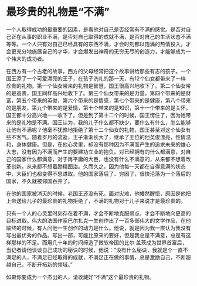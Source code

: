 # 最珍贵的礼物是“不满”

一个人取得成功的最重要的因素，是看他对自己是否经常有不满的感觉。是否对自己正在从事的职业不满，是否对自己取得的成就不满，是否对自己的生活状态不满等等。一个人只有对自己已经具有的东西不满，才会时刻都以饱满的热情投入，才会更充分地施展自己的才华，才会爆发出神奇的无穷无尽的创造力，才能够成为一个伟大的成功者。 

在西方有一个古老的故事，西方的父母经常把这个故事讲给那些有志的孩子。一个国王添了一个可爱漂亮的王子，在孩子洗礼的那一天，有12个仙女都带来了一样珍贵的礼物。第一个仙女带来的礼物是智慧，国王很高兴地收下了。第二个仙女带的是高贵，国王同样高兴地收下了。第三个仙女带来的是力量，第四个带来的是财富，第五个带来的英俊，第六个带来的是情感，第七个带来的是健康，第八个带来的是朋友，第九个带来的是爱情，第十个带来的是知识，第十一个带来的是关怀，国王都十分高兴地一一收下了。但是到了第十二个的时候，国王愣住了，因为她带来的是礼物是不满。国王认为，我的儿子什么都不缺少，要什么有什么，怎么能够让他有不满呢？他毫不犹豫地拒绝了第十二个仙女的礼物，国王甚至对这个仙女有些不客气。随着岁月的流逝，王子渐渐长大了，继承了王位的他英俊漂亮，性情温和，身体健康。但是，在他心灵里，却没有那种因为不满而产生的追求未来的雄心大志，没有因为不满而产生的要建功立业的抱负。对已经拥有的什么都满意，对自己的国家什么都满意，对于再平庸的大臣，也没有什么不满意的，从来都不想着改革创新，从来都不想着励精图治。久而久之，因为他每一天都在自得意满的状态中，大臣们也都变得不思进取。他的国家落后了、穷困了，很快沦落为一个落后的国家，不久就被邻国吞并了。 

在他的国家被消灭的时候，老国王还没有死。面对灾难，他幡然醒悟，原因是他把上帝送给儿子的最珍贵的礼物拒绝了，不满的礼物对于儿子来说才是最珍贵的。 

只有一个人的心灵里时刻存在着不满，才会不断地克服弱点，才会不断地向更高的目标进取。伟大的法国作家巴尔扎克一生创作出了一百多部伟大的文学作品，在他临终的时候，有人问他一生创作的动力是什么。他说，就是因为我一直认为我没有写出最优秀的作品。写出一部，可能比原来的要好，但是我总是不满意，总是有这样那样的不足。而用几十年的时间缔造了微软帝国的比尔·盖茨成为世界首富后，当记者请他谈谈自己成功的秘诀的时候，他说：“没有什么秘诀，我就是个一直不满足的人，不满足已经取得的成就，不满足正在做的事情，总是激励自己，不断超越自己，不断开拓新的领域。” 

如果你要成为一个杰出的人，请收藏好“不满”这个最珍贵的礼物。
 